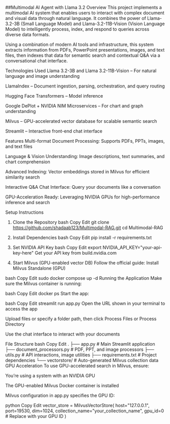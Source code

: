 ##Multimodal AI Agent with Llama 3.2
Overview
This project implements a multimodal AI system that enables users to interact with complex document and visual data through natural language. It combines the power of Llama-3.2-3B (Small Language Model) and Llama-3.2-11B-Vision (Vision Language Model) to intelligently process, index, and respond to queries across diverse data formats.

Using a combination of modern AI tools and infrastructure, this system extracts information from PDFs, PowerPoint presentations, images, and text files, then indexes that data for semantic search and contextual Q&A via a conversational chat interface.

Technologies Used
Llama 3.2-3B and Llama 3.2-11B-Vision – For natural language and image understanding

LlamaIndex – Document ingestion, parsing, orchestration, and query routing

Hugging Face Transformers – Model inference

Google DePlot + NVIDIA NIM Microservices – For chart and graph understanding

Milvus – GPU-accelerated vector database for scalable semantic search

Streamlit – Interactive front-end chat interface

Features
Multi-format Document Processing: Supports PDFs, PPTs, images, and text files

Language & Vision Understanding: Image descriptions, text summaries, and chart comprehension

Advanced Indexing: Vector embeddings stored in Milvus for efficient similarity search

Interactive Q&A Chat Interface: Query your documents like a conversation

GPU-Acceleration Ready: Leveraging NVIDIA GPUs for high-performance inference and search

Setup Instructions
1. Clone the Repository
bash
Copy
Edit
git clone https://github.com/shadaab123/Multimodal-RAG.git
cd Multimodal-RAG
2. Install Dependencies
bash
Copy
Edit
pip install -r requirements.txt
3. Set NVIDIA API Key
bash
Copy
Edit
export NVIDIA_API_KEY="your-api-key-here"
Get your API key from build.nvidia.com

4. Start Milvus (GPU-enabled vector DB)
Follow the official guide: Install Milvus Standalone (GPU)

bash
Copy
Edit
sudo docker compose up -d
Running the Application
Make sure the Milvus container is running:

bash
Copy
Edit
docker ps
Start the app:

bash
Copy
Edit
streamlit run app.py
Open the URL shown in your terminal to access the app

Upload files or specify a folder path, then click Process Files or Process Directory

Use the chat interface to interact with your documents

File Structure
bash
Copy
Edit
.
├── app.py                    # Main Streamlit application
├── document_processors.py    # PDF, PPT, and image processors
├── utils.py                  # API interactions, image utilities
├── requirements.txt          # Project dependencies
└── vectorstore/              # Auto-generated Milvus collection data
GPU Acceleration
To use GPU-accelerated search in Milvus, ensure:

You’re using a system with an NVIDIA GPU

The GPU-enabled Milvus Docker container is installed

Milvus configuration in app.py specifies the GPU ID:

python
Copy
Edit
vector_store = MilvusVectorStore(
    host="127.0.0.1",
    port=19530,
    dim=1024,
    collection_name="your_collection_name",
    gpu_id=0  # Replace with your GPU ID
)
